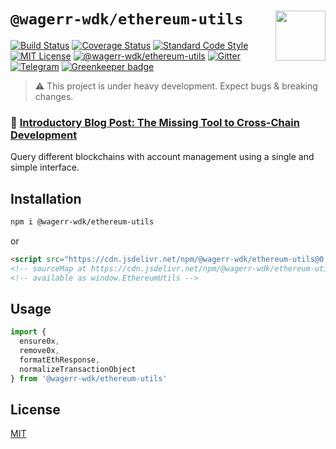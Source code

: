 # `@wagerr-wdk/ethereum-utils` <img align="right" src="https://raw.githubusercontent.com/wagerr/chainabstractionlayer/master/liquality-logo.png" height="80px" />


[![Build Status](https://travis-ci.com/wagerr/chainabstractionlayer.svg?branch=master)](https://travis-ci.com/wagerr/chainabstractionlayer)
[![Coverage Status](https://coveralls.io/repos/github/wagerr/chainabstractionlayer/badge.svg?branch=master)](https://coveralls.io/github/wagerr/chainabstractionlayer?branch=master)
[![Standard Code Style](https://img.shields.io/badge/codestyle-standard-brightgreen.svg)](https://github.com/standard/standard)
[![MIT License](https://img.shields.io/badge/license-MIT-brightgreen.svg)](../../LICENSE.md)
[![@wagerr-wdk/ethereum-utils](https://img.shields.io/npm/dt/@wagerr-wdk/ethereum-utils.svg)](https://npmjs.com/package/@wagerr-wdk/ethereum-utils)
[![Gitter](https://img.shields.io/gitter/room/wagerr/Lobby.svg)](https://gitter.im/wagerr/Lobby?source=orgpage)
[![Telegram](https://img.shields.io/badge/chat-on%20telegram-blue.svg)](https://t.me/Liquality) [![Greenkeeper badge](https://badges.greenkeeper.io/wagerr/chainabstractionlayer.svg)](https://greenkeeper.io/)

> :warning: This project is under heavy development. Expect bugs & breaking changes.

### :pencil: [Introductory Blog Post: The Missing Tool to Cross-Chain Development](https://medium.com/wagerr/the-missing-tool-to-cross-chain-development-2ebfe898efa1)


Query different blockchains with account management using a single and simple interface.


## Installation

```bash
npm i @wagerr-wdk/ethereum-utils
```

or

```html
<script src="https://cdn.jsdelivr.net/npm/@wagerr-wdk/ethereum-utils@0.2.3/dist/ethereum-utils.min.js"></script>
<!-- sourceMap at https://cdn.jsdelivr.net/npm/@wagerr-wdk/ethereum-utils@0.2.3/dist/ethereum-utils.min.js.map -->
<!-- available as window.EthereumUtils -->
```


## Usage

```js
import {
  ensure0x,
  remove0x,
  formatEthResponse,
  normalizeTransactionObject
} from '@wagerr-wdk/ethereum-utils'
```


## License

[MIT](../../LICENSE.md)
